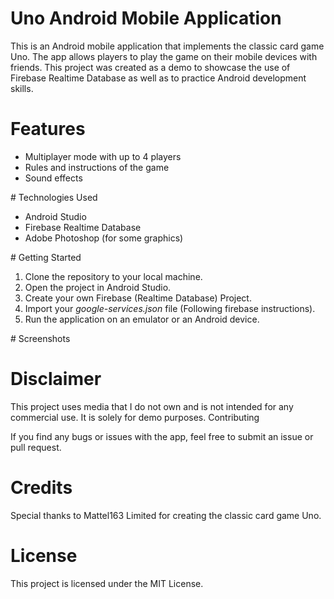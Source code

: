 # Uno Android Mobile Application

This is an Android mobile application that implements the classic card game Uno. The app allows players to play the game on their mobile devices with friends. This project was created as a demo to showcase the use of Firebase Realtime Database as well as to practice Android development skills.

# Features
<ul>
    <li>Multiplayer mode with up to 4 players</li>
    <li>Rules and instructions of the game</li>
    <li>Sound effects</li>
</ul>
# Technologies Used
<ul>
    <li>Android Studio</li>
    <li>Firebase Realtime Database</li>
    <li>Adobe Photoshop (for some graphics)</li>
 </ul>
# Getting Started
<ol>
  <li>Clone the repository to your local machine.</li>
  <li>Open the project in Android Studio.</li>
  <li>Create your own Firebase (Realtime Database) Project.</li>
    <li>Import your <em>google-services.json</em> file (Following firebase instructions).</li>
  <li>Run the application on an emulator or an Android device.</li>
   
</ol>
# Screenshots


# Disclaimer

This project uses media that I do not own and is not intended for any commercial use. It is solely for demo purposes.
Contributing

If you find any bugs or issues with the app, feel free to submit an issue or pull request.
# Credits

Special thanks to Mattel163 Limited for creating the classic card game Uno.
# License

This project is licensed under the MIT License.
